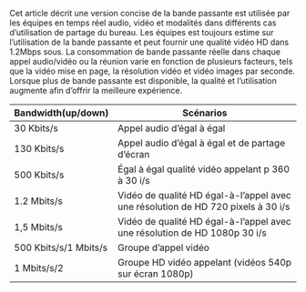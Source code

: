 Cet article décrit une version concise de la bande passante est utilisée par les équipes en temps réel audio, vidéo et modalités dans différents cas d’utilisation de partage du bureau. Les équipes est toujours estime sur l’utilisation de la bande passante et peut fournir une qualité vidéo HD dans 1.2Mbps sous. La consommation de bande passante réelle dans chaque appel audio/vidéo ou la réunion varie en fonction de plusieurs facteurs, tels que la vidéo mise en page, la résolution vidéo et vidéo images par seconde. Lorsque plus de bande passante est disponible, la qualité et l’utilisation augmente afin d’offrir la meilleure expérience.


|Bandwidth(up/down) |Scénarios |
|---|---|
|30 Kbits/s |Appel audio d’égal à égal |
|130 Kbits/s |Appel audio d’égal à égal et de partage d’écran |
|500 Kbits/s |Égal à égal qualité vidéo appelant p 360 à 30 i/s |
|1.2 Mbits/s |Vidéo de qualité HD égal-à-l’appel avec une résolution de HD 720 pixels à 30 i/s |
|1,5 Mbits/s |Vidéo de qualité HD égal-à-l’appel avec une résolution de HD 1080p 30 i/s |
|500 Kbits/s/1 Mbits/s |Groupe d’appel vidéo |
|1 Mbits/s/2 |Groupe HD vidéo appelant (vidéos 540p sur écran 1080p) |
